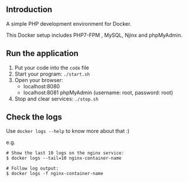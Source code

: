 
## Introduction
A simple PHP development environment for Docker.

This Docker setup includes PHP7-FPM , MySQL, Njinx and phpMyAdmin.

## Run the application
1. Put your code into the `code` file
2. Start your program: `./start.sh`
3. Open your browser:
    * localhost:8080 
    * localhost:8081    phpMyAdmin (username: root, password: root)
4. Stop and clear services: `./stop.sh`

## Check the logs
Use `docker logs --help` to know more about that :)

e.g.
```
# Show the last 10 logs on the nginx service: 
$ docker logs --tail=10 nginx-container-name

# Follow log output: 
$ docker logs -f nginx-container-name
```
